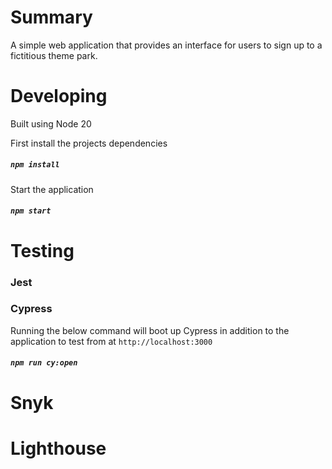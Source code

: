 # Summary
A simple web application that provides an interface for users to sign up to a fictitious theme park. 

# Developing
Built using Node 20

First install the projects dependencies
##### `npm install`

Start the application
##### `npm start`

# Testing

### Jest

### Cypress

Running the below command will boot up Cypress in addition to the application to test from at `http://localhost:3000`

##### `npm run cy:open`

# Snyk

# Lighthouse

